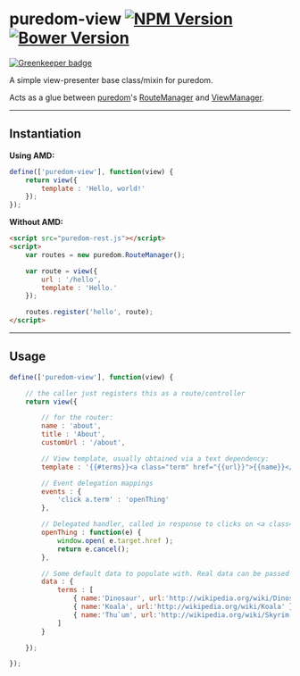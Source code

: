 puredom-view [![NPM Version](https://img.shields.io/npm/v/puredom-view.svg?style=flat)](https://www.npmjs.org/package/puredom-view) [![Bower Version](https://img.shields.io/bower/v/puredom-view.svg?style=flat)](http://bower.io/search/?q=puredom-view)
============

[![Greenkeeper badge](https://badges.greenkeeper.io/developit/puredom-view.svg)](https://greenkeeper.io/)

A simple view-presenter base class/mixin for puredom.

Acts as a glue between [puredom](http://puredom.org)'s [RouteManager](http://puredom.org/docs/symbols/puredom.RouteManager.html) and [ViewManager](http://puredom.org/docs/symbols/puredom.RouteManager.html).


---


Instantiation
-------------

**Using AMD:**  

```JavaScript
define(['puredom-view'], function(view) {
	return view({
		template : 'Hello, world!'
	});
});
```

**Without AMD:**  

```HTML
<script src="puredom-rest.js"></script>
<script>
	var routes = new puredom.RouteManager();

	var route = view({
		url : '/hello',
		template : 'Hello.'
	});

	routes.register('hello', route);
</script>
```


---


Usage
-----


```JavaScript
define(['puredom-view'], function(view) {

	// the caller just registers this as a route/controller
	return view({

		// for the router:
		name : 'about',
		title : 'About',
		customUrl : '/about',

		// View template, usually obtained via a text dependency:
		template : '{{#terms}}<a class="term" href="{{url}}">{{name}}</a>{{/terms}}',

		// Event delegation mappings
		events : {
			'click a.term' : 'openThing'
		},

		// Delegated handler, called in response to clicks on <a class="term">
		openThing : function(e) {
			window.open( e.target.href );
			return e.cancel();
		},

		// Some default data to populate with. Real data can be passed to .populate()
		data : {
			terms : [
				{ name:'Dinosaur', url:'http://wikipedia.org/wiki/Dinosaur' },
				{ name:'Koala', url:'http://wikipedia.org/wiki/Koala' },
				{ name:'Thu`um', url:'http://wikipedia.org/wiki/Skyrim' }
			]
		}

	});

});
```
